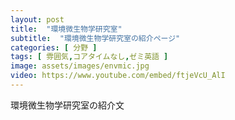 ```yaml
---
layout: post
title:  "環境微生物学研究室"
subtitle:  "環境微生物学研究室の紹介ページ"
categories: [ 分野 ]
tags: [ 雰囲気,コアタイムなし,ゼミ英語 ]
image: assets/images/envmic.jpg
video: https://www.youtube.com/embed/ftjeVcU_AlI
---
```


環境微生物学研究室の紹介文  